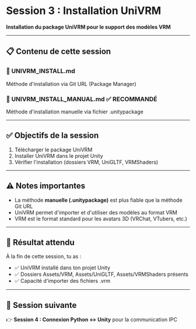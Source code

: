 # Session 3 : Installation UniVRM

**Installation du package UniVRM pour le support des modèles VRM**

---

## 📋 Contenu de cette session

### 📄 UNIVRM_INSTALL.md
Méthode d'installation via Git URL (Package Manager)

### 📄 UNIVRM_INSTALL_MANUAL.md ✅ RECOMMANDÉ
Méthode d'installation manuelle via fichier .unitypackage

---

## ✅ Objectifs de la session

1. Télécharger le package UniVRM
2. Installer UniVRM dans le projet Unity
3. Vérifier l'installation (dossiers VRM, UniGLTF, VRMShaders)

---

## ⚠️ Notes importantes

- La méthode **manuelle (.unitypackage)** est plus fiable que la méthode Git URL
- UniVRM permet d'importer et d'utiliser des modèles au format VRM
- VRM est le format standard pour les avatars 3D (VRChat, VTubers, etc.)

---

## 🎯 Résultat attendu

À la fin de cette session, tu as :
- ✅ UniVRM installé dans ton projet Unity
- ✅ Dossiers Assets/VRM, Assets/UniGLTF, Assets/VRMShaders présents
- ✅ Capacité d'importer des fichiers .vrm

---

## 🔗 Session suivante

👉 **Session 4 : Connexion Python ↔ Unity** pour la communication IPC
